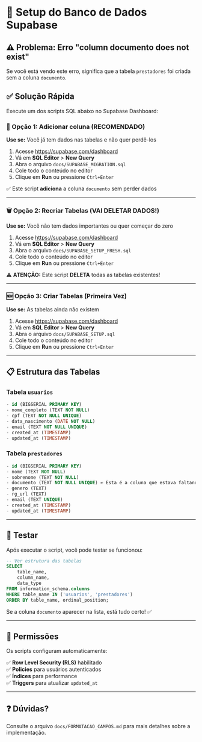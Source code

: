 # 🚀 Setup do Banco de Dados Supabase

## ⚠️ Problema: Erro "column documento does not exist"

Se você está vendo este erro, significa que a tabela `prestadores` foi criada sem a coluna `documento`.

## ✅ Solução Rápida

Execute um dos scripts SQL abaixo no Supabase Dashboard:

### 📝 Opção 1: Adicionar coluna (RECOMENDADO)

**Use se:** Você já tem dados nas tabelas e não quer perdê-los

1. Acesse https://supabase.com/dashboard
2. Vá em **SQL Editor** > **New Query**
3. Abra o arquivo `docs/SUPABASE_MIGRATION.sql`
4. Cole todo o conteúdo no editor
5. Clique em **Run** ou pressione `Ctrl+Enter`

✅ Este script **adiciona** a coluna `documento` sem perder dados

---

### 🗑️ Opção 2: Recriar Tabelas (VAI DELETAR DADOS!)

**Use se:** Você não tem dados importantes ou quer começar do zero

1. Acesse https://supabase.com/dashboard
2. Vá em **SQL Editor** > **New Query**
3. Abra o arquivo `docs/SUPABASE_SETUP_FRESH.sql`
4. Cole todo o conteúdo no editor
5. Clique em **Run** ou pressione `Ctrl+Enter`

⚠️ **ATENÇÃO:** Este script **DELETA** todas as tabelas existentes!

---

### 🆕 Opção 3: Criar Tabelas (Primeira Vez)

**Use se:** As tabelas ainda não existem

1. Acesse https://supabase.com/dashboard
2. Vá em **SQL Editor** > **New Query**
3. Abra o arquivo `docs/SUPABASE_SETUP.sql`
4. Cole todo o conteúdo no editor
5. Clique em **Run** ou pressione `Ctrl+Enter`

---

## 📋 Estrutura das Tabelas

### Tabela `usuarios`
```sql
- id (BIGSERIAL PRIMARY KEY)
- nome_completo (TEXT NOT NULL)
- cpf (TEXT NOT NULL UNIQUE)
- data_nascimento (DATE NOT NULL)
- email (TEXT NOT NULL UNIQUE)
- created_at (TIMESTAMP)
- updated_at (TIMESTAMP)
```

### Tabela `prestadores`
```sql
- id (BIGSERIAL PRIMARY KEY)
- nome (TEXT NOT NULL)
- sobrenome (TEXT NOT NULL)
- documento (TEXT NOT NULL UNIQUE) ← Esta é a coluna que estava faltando!
- genero (TEXT)
- rg_url (TEXT)
- email (TEXT UNIQUE)
- created_at (TIMESTAMP)
- updated_at (TIMESTAMP)
```

---

## 🧪 Testar

Após executar o script, você pode testar se funcionou:

```sql
-- Ver estrutura das tabelas
SELECT 
    table_name,
    column_name,
    data_type
FROM information_schema.columns
WHERE table_name IN ('usuarios', 'prestadores')
ORDER BY table_name, ordinal_position;
```

Se a coluna `documento` aparecer na lista, está tudo certo! ✅

---

## 🔐 Permissões

Os scripts configuram automaticamente:

✅ **Row Level Security (RLS)** habilitado  
✅ **Policies** para usuários autenticados  
✅ **Índices** para performance  
✅ **Triggers** para atualizar `updated_at`  

---

## ❓ Dúvidas?

Consulte o arquivo `docs/FORMATACAO_CAMPOS.md` para mais detalhes sobre a implementação.



